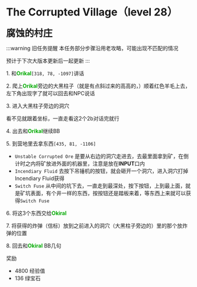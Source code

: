 # The Corrupted Village（level 28）
<span style="font-size: 25px;">**腐蚀的村庄**</span>

:::warning 旧任务提醒
本任务部分步骤沿用老攻略，可能出现不匹配的情况

预计于下次大版本更新后一起更新
:::

<span class="stage-index">1.</span> 和<font color=00AA00>**Orikal**</font>`[318, 78, -1097]`讲话

<span class="stage-index">2.</span> 爬上<font color=00AA00>**Orikal**</font>旁边的大黑柱子（就是有点斜过来的高高的，）顺着红色羊毛上去，左下角出现字了就可以回去和NPC说话

<span class="stage-index">3.</span> 进入大黑柱子旁边的洞穴

看不见就跟着坐标，一直走看这2个2b对话完就行

<span class="stage-index">4.</span> 出去和<font color=00AA00>**Orikal**</font>继续BB

<span class="stage-index">5.</span> 到营地里去拿东西`[435, 81, -1106]`

+ `Unstable Corrupted Ore` 是要从右边的洞穴走进去，去最里面拿到矿，在倒计时之内将矿放进外面的机器里，注意是放在**INPUT**口内
+ `Incendiary Fluid` 去按下吊锤机的按钮，就会砸开一个洞穴，进入洞穴打掉Incendiary Fluid获得
+ `Switch Fuse` 从中间的坑下去，一直走到最深处，按下按钮，上到最上面，就是矿坑表面，有个井一样的东西，按按钮还是踏板来着，等东西上来就可以获得`Switch Fuse`

<span class="stage-index">6.</span> 将这3个东西交给<font color=00AA00>**Okiral**</font>

<span class="stage-index">7.</span> 将获得的炸弹（信标）放到之前进入的洞穴（大黑柱子旁边的）里的那个放炸弹的位置

<span class="stage-index">8.</span> 回去和<font color=00AA00>**Okiral**</font> BB几句

奖励
+ 4800 经验值
+ 136 绿宝石